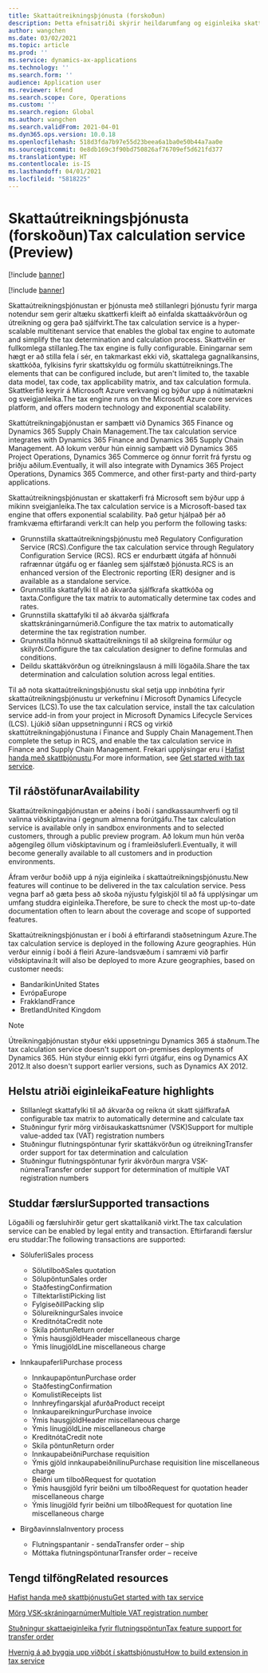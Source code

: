 ```yaml
---
title: Skattaútreikningsþjónusta (forskoðun)
description: Þetta efnisatriði skýrir heildarumfang og eiginleika skattaútreikningaþjónustunnar.
author: wangchen
ms.date: 03/02/2021
ms.topic: article
ms.prod: ''
ms.service: dynamics-ax-applications
ms.technology: ''
ms.search.form: ''
audience: Application user
ms.reviewer: kfend
ms.search.scope: Core, Operations
ms.custom: ''
ms.search.region: Global
ms.author: wangchen
ms.search.validFrom: 2021-04-01
ms.dyn365.ops.version: 10.0.18
ms.openlocfilehash: 518d3fda7b97e55d23beea6a1ba0e50b44a7aa0e
ms.sourcegitcommit: 0e8db169c3f90bd750826af76709ef5d621fd377
ms.translationtype: HT
ms.contentlocale: is-IS
ms.lasthandoff: 04/01/2021
ms.locfileid: "5818225"
---
```

# <a name="tax-calculation-service-preview"></a><span data-ttu-id="0bae6-103">Skattaútreikningsþjónusta (forskoðun)</span><span class="sxs-lookup"><span data-stu-id="0bae6-103">Tax calculation service (Preview)</span></span>

[!include [banner](../includes/banner.md)]

[!include [banner](../includes/preview-banner.md)]

<span data-ttu-id="0bae6-104">Skattaútreikningsþjónustan er þjónusta með stillanlegri þjónustu fyrir marga notendur sem gerir altæku skattkerfi kleift að einfalda skattaákvörðun og útreikning og gera það sjálfvirkt.</span><span class="sxs-lookup"><span data-stu-id="0bae6-104">The tax calculation service is a hyper-scalable multitenant service that enables the global tax engine to automate and simplify the tax determination and calculation process.</span></span> <span data-ttu-id="0bae6-105">Skattvélin er fullkomlega stillanleg.</span><span class="sxs-lookup"><span data-stu-id="0bae6-105">The tax engine is fully configurable.</span></span> <span data-ttu-id="0bae6-106">Einingarnar sem hægt er að stilla fela í sér, en takmarkast ekki við, skattalega gagnalíkansins, skattkóða, fylkisins fyrir skattskyldu og formúlu skattútreiknings.</span><span class="sxs-lookup"><span data-stu-id="0bae6-106">The elements that can be configured include, but aren't limited to, the taxable data model, tax code, tax applicability matrix, and tax calculation formula.</span></span> <span data-ttu-id="0bae6-107">Skattkerfið keyrir á Microsoft Azure verkvangi og býður upp á nútímatækni og sveigjanleika.</span><span class="sxs-lookup"><span data-stu-id="0bae6-107">The tax engine runs on the Microsoft Azure core services platform, and offers modern technology and exponential scalability.</span></span>

<span data-ttu-id="0bae6-108">Skattútreikningaþjónustan er samþætt við Dynamics 365 Finance og Dynamics 365 Supply Chain Management.</span><span class="sxs-lookup"><span data-stu-id="0bae6-108">The tax calculation service integrates with Dynamics 365 Finance and Dynamics 365 Supply Chain Management.</span></span> <span data-ttu-id="0bae6-109">Að lokum verður hún einnig samþætt við Dynamics 365 Project Operations, Dynamics 365 Commerce og önnur forrit frá fyrstu og þriðju aðilum.</span><span class="sxs-lookup"><span data-stu-id="0bae6-109">Eventually, it will also integrate with Dynamics 365 Project Operations, Dynamics 365 Commerce, and other first-party and third-party applications.</span></span>

<span data-ttu-id="0bae6-110">Skattaútreikningsþjónustan er skattakerfi frá Microsoft sem býður upp á mikinn sveigjanleika.</span><span class="sxs-lookup"><span data-stu-id="0bae6-110">The tax calculation service is a Microsoft-based tax engine that offers exponential scalability.</span></span> <span data-ttu-id="0bae6-111">Það getur hjálpað þér að framkvæma eftirfarandi verk:</span><span class="sxs-lookup"><span data-stu-id="0bae6-111">It can help you perform the following tasks:</span></span>

- <span data-ttu-id="0bae6-112">Grunnstilla skattaútreikningsþjónustu með Regulatory Configuration Service (RCS).</span><span class="sxs-lookup"><span data-stu-id="0bae6-112">Configure the tax calculation service through Regulatory Configuration Service (RCS).</span></span> <span data-ttu-id="0bae6-113">RCS er endurbætt útgáfa af hönnuði rafrænnar útgáfu og er fáanleg sem sjálfstæð þjónusta.</span><span class="sxs-lookup"><span data-stu-id="0bae6-113">RCS is an enhanced version of the Electronic reporting (ER) designer and is available as a standalone service.</span></span>
- <span data-ttu-id="0bae6-114">Grunnstilla skattafylki til að ákvarða sjálfkrafa skattkóða og taxta.</span><span class="sxs-lookup"><span data-stu-id="0bae6-114">Configure the tax matrix to automatically determine tax codes and rates.</span></span>
- <span data-ttu-id="0bae6-115">Grunnstilla skattafylki til að ákvarða sjálfkrafa skattskráningarnúmerið.</span><span class="sxs-lookup"><span data-stu-id="0bae6-115">Configure the tax matrix to automatically determine the tax registration number.</span></span>
- <span data-ttu-id="0bae6-116">Grunnstilla hönnuð skattaútreiknings til að skilgreina formúlur og skilyrði.</span><span class="sxs-lookup"><span data-stu-id="0bae6-116">Configure the tax calculation designer to define formulas and conditions.</span></span>
- <span data-ttu-id="0bae6-117">Deildu skattákvörðun og útreikningslausn á milli lögaðila.</span><span class="sxs-lookup"><span data-stu-id="0bae6-117">Share the tax determination and calculation solution across legal entities.</span></span>

<span data-ttu-id="0bae6-118">Til að nota skattaútreikningsþjónustu skal setja upp innbótina fyrir skattaútreikningsþjónustu ur verkefninu í Microsoft Dynamics Lifecycle Services (LCS).</span><span class="sxs-lookup"><span data-stu-id="0bae6-118">To use the tax calculation service, install the tax calculation service add-in from your project in Microsoft Dynamics Lifecycle Services (LCS).</span></span> <span data-ttu-id="0bae6-119">Ljúkið síðan uppsetningunni í RCS og virkið skattútreikningaþjónustuna í Finance and Supply Chain Management.</span><span class="sxs-lookup"><span data-stu-id="0bae6-119">Then complete the setup in RCS, and enable the tax calculation service in Finance and Supply Chain Management.</span></span> <span data-ttu-id="0bae6-120">Frekari upplýsingar eru í [Hafist handa með skattþjónustu](https://go.microsoft.com/fwlink/?linkid=2138482).</span><span class="sxs-lookup"><span data-stu-id="0bae6-120">For more information, see [Get started with tax service](https://go.microsoft.com/fwlink/?linkid=2138482).</span></span>

## <a name="availability"></a><span data-ttu-id="0bae6-121">Til ráðstöfunar</span><span class="sxs-lookup"><span data-stu-id="0bae6-121">Availability</span></span>

<span data-ttu-id="0bae6-122">Skattaútreikningaþjónustan er aðeins í boði í sandkassaumhverfi og til valinna viðskiptavina í gegnum almenna forútgáfu.</span><span class="sxs-lookup"><span data-stu-id="0bae6-122">The tax calculation service is available only in sandbox environments and to selected customers, through a public preview program.</span></span> <span data-ttu-id="0bae6-123">Að lokum mun hún verða aðgengileg öllum viðskiptavinum og í framleiðsluferli.</span><span class="sxs-lookup"><span data-stu-id="0bae6-123">Eventually, it will become generally available to all customers and in production environments.</span></span>

<span data-ttu-id="0bae6-124">Áfram verður boðið upp á nýja eiginleika í skattaútreikningsþjónustu.</span><span class="sxs-lookup"><span data-stu-id="0bae6-124">New features will continue to be delivered in the tax calculation service.</span></span> <span data-ttu-id="0bae6-125">Þess vegna þarf að gæta þess að skoða nýjustu fylgiskjöl til að fá upplýsingar um umfang studdra eiginleika.</span><span class="sxs-lookup"><span data-stu-id="0bae6-125">Therefore, be sure to check the most up-to-date documentation often to learn about the coverage and scope of supported features.</span></span>

<span data-ttu-id="0bae6-126">Skattaútreikningsþjónustan er í boði á eftirfarandi staðsetningum Azure.</span><span class="sxs-lookup"><span data-stu-id="0bae6-126">The tax calculation service is deployed in the following Azure geographies.</span></span> <span data-ttu-id="0bae6-127">Hún verður einnig í boði á fleiri Azure-landsvæðum í samræmi við þarfir viðskiptavina:</span><span class="sxs-lookup"><span data-stu-id="0bae6-127">It will also be deployed to more Azure geographies, based on customer needs:</span></span>

- <span data-ttu-id="0bae6-128">Bandaríkin</span><span class="sxs-lookup"><span data-stu-id="0bae6-128">United States</span></span>
- <span data-ttu-id="0bae6-129">Evrópa</span><span class="sxs-lookup"><span data-stu-id="0bae6-129">Europe</span></span>
- <span data-ttu-id="0bae6-130">Frakkland</span><span class="sxs-lookup"><span data-stu-id="0bae6-130">France</span></span>
- <span data-ttu-id="0bae6-131">Bretland</span><span class="sxs-lookup"><span data-stu-id="0bae6-131">United Kingdom</span></span>

> [!NOTE]
> <span data-ttu-id="0bae6-132">Útreikningaþjónustan styður ekki uppsetningu Dynamics 365 á staðnum.</span><span class="sxs-lookup"><span data-stu-id="0bae6-132">The tax calculation service doesn't support on-premises deployments of Dynamics 365.</span></span> <span data-ttu-id="0bae6-133">Hún styður einnig ekki fyrri útgáfur, eins og Dynamics AX 2012.</span><span class="sxs-lookup"><span data-stu-id="0bae6-133">It also doesn't support earlier versions, such as Dynamics AX 2012.</span></span>

## <a name="feature-highlights"></a><span data-ttu-id="0bae6-134">Helstu atriði eiginleika</span><span class="sxs-lookup"><span data-stu-id="0bae6-134">Feature highlights</span></span>

- <span data-ttu-id="0bae6-135">Stillanlegt skattafylki til að ákvarða og reikna út skatt sjálfkrafa</span><span class="sxs-lookup"><span data-stu-id="0bae6-135">A configurable tax matrix to automatically determine and calculate tax</span></span>
- <span data-ttu-id="0bae6-136">Stuðningur fyrir mörg virðisaukaskattsnúmer (VSK)</span><span class="sxs-lookup"><span data-stu-id="0bae6-136">Support for multiple value-added tax (VAT) registration numbers</span></span>
- <span data-ttu-id="0bae6-137">Stuðningur flutningspöntunar fyrir skattákvörðun og útreikning</span><span class="sxs-lookup"><span data-stu-id="0bae6-137">Transfer order support for tax determination and calculation</span></span>
- <span data-ttu-id="0bae6-138">Stuðningur flutningspöntunar fyrir ákvörðun margra VSK-númera</span><span class="sxs-lookup"><span data-stu-id="0bae6-138">Transfer order support for determination of multiple VAT registration numbers</span></span>

## <a name="supported-transactions"></a><span data-ttu-id="0bae6-139">Studdar færslur</span><span class="sxs-lookup"><span data-stu-id="0bae6-139">Supported transactions</span></span>

<span data-ttu-id="0bae6-140">Lögaðili og færsluhirðir getur gert skattalíkanið virkt.</span><span class="sxs-lookup"><span data-stu-id="0bae6-140">The tax calculation service can be enabled by legal entity and transaction.</span></span> <span data-ttu-id="0bae6-141">Eftirfarandi færslur eru studdar:</span><span class="sxs-lookup"><span data-stu-id="0bae6-141">The following transactions are supported:</span></span>

- <span data-ttu-id="0bae6-142">Söluferli</span><span class="sxs-lookup"><span data-stu-id="0bae6-142">Sales process</span></span>

    - <span data-ttu-id="0bae6-143">Sölutilboð</span><span class="sxs-lookup"><span data-stu-id="0bae6-143">Sales quotation</span></span>
    - <span data-ttu-id="0bae6-144">Sölupöntun</span><span class="sxs-lookup"><span data-stu-id="0bae6-144">Sales order</span></span>
    - <span data-ttu-id="0bae6-145">Staðfesting</span><span class="sxs-lookup"><span data-stu-id="0bae6-145">Confirmation</span></span>
    - <span data-ttu-id="0bae6-146">Tiltektarlisti</span><span class="sxs-lookup"><span data-stu-id="0bae6-146">Picking list</span></span>
    - <span data-ttu-id="0bae6-147">Fylgiseðill</span><span class="sxs-lookup"><span data-stu-id="0bae6-147">Packing slip</span></span>
    - <span data-ttu-id="0bae6-148">Sölureikningur</span><span class="sxs-lookup"><span data-stu-id="0bae6-148">Sales invoice</span></span>
    - <span data-ttu-id="0bae6-149">Kreditnóta</span><span class="sxs-lookup"><span data-stu-id="0bae6-149">Credit note</span></span>
    - <span data-ttu-id="0bae6-150">Skila pöntun</span><span class="sxs-lookup"><span data-stu-id="0bae6-150">Return order</span></span>
    - <span data-ttu-id="0bae6-151">Ýmis hausgjöld</span><span class="sxs-lookup"><span data-stu-id="0bae6-151">Header miscellaneous charge</span></span>
    - <span data-ttu-id="0bae6-152">Ýmis línugjöld</span><span class="sxs-lookup"><span data-stu-id="0bae6-152">Line miscellaneous charge</span></span>

- <span data-ttu-id="0bae6-153">Innkaupaferli</span><span class="sxs-lookup"><span data-stu-id="0bae6-153">Purchase process</span></span>

    - <span data-ttu-id="0bae6-154">Innkaupapöntun</span><span class="sxs-lookup"><span data-stu-id="0bae6-154">Purchase order</span></span>
    - <span data-ttu-id="0bae6-155">Staðfesting</span><span class="sxs-lookup"><span data-stu-id="0bae6-155">Confirmation</span></span>
    - <span data-ttu-id="0bae6-156">Komulisti</span><span class="sxs-lookup"><span data-stu-id="0bae6-156">Receipts list</span></span>
    - <span data-ttu-id="0bae6-157">Innhreyfingarskjal afurða</span><span class="sxs-lookup"><span data-stu-id="0bae6-157">Product receipt</span></span>
    - <span data-ttu-id="0bae6-158">Innkaupareikningur</span><span class="sxs-lookup"><span data-stu-id="0bae6-158">Purchase invoice</span></span>
    - <span data-ttu-id="0bae6-159">Ýmis hausgjöld</span><span class="sxs-lookup"><span data-stu-id="0bae6-159">Header miscellaneous charge</span></span>
    - <span data-ttu-id="0bae6-160">Ýmis línugjöld</span><span class="sxs-lookup"><span data-stu-id="0bae6-160">Line miscellaneous charge</span></span>
    - <span data-ttu-id="0bae6-161">Kreditnóta</span><span class="sxs-lookup"><span data-stu-id="0bae6-161">Credit note</span></span>
    - <span data-ttu-id="0bae6-162">Skila pöntun</span><span class="sxs-lookup"><span data-stu-id="0bae6-162">Return order</span></span>
    - <span data-ttu-id="0bae6-163">Innkaupabeiðni</span><span class="sxs-lookup"><span data-stu-id="0bae6-163">Purchase requisition</span></span>
    - <span data-ttu-id="0bae6-164">Ýmis gjöld innkaupabeiðnilínu</span><span class="sxs-lookup"><span data-stu-id="0bae6-164">Purchase requisition line miscellaneous charge</span></span>
    - <span data-ttu-id="0bae6-165">Beiðni um tilboð</span><span class="sxs-lookup"><span data-stu-id="0bae6-165">Request for quotation</span></span>
    - <span data-ttu-id="0bae6-166">Ýmis hausgjöld fyrir beiðni um tilboð</span><span class="sxs-lookup"><span data-stu-id="0bae6-166">Request for quotation header miscellaneous charge</span></span>
    - <span data-ttu-id="0bae6-167">Ýmis línugjöld fyrir beiðni um tilboð</span><span class="sxs-lookup"><span data-stu-id="0bae6-167">Request for quotation line miscellaneous charge</span></span>

- <span data-ttu-id="0bae6-168">Birgðavinnsla</span><span class="sxs-lookup"><span data-stu-id="0bae6-168">Inventory process</span></span>

    - <span data-ttu-id="0bae6-169">Flutningspantanir - senda</span><span class="sxs-lookup"><span data-stu-id="0bae6-169">Transfer order – ship</span></span>
    - <span data-ttu-id="0bae6-170">Móttaka flutningspöntunar</span><span class="sxs-lookup"><span data-stu-id="0bae6-170">Transfer order – receive</span></span>

## <a name="related-resources"></a><span data-ttu-id="0bae6-171">Tengd tilföng</span><span class="sxs-lookup"><span data-stu-id="0bae6-171">Related resources</span></span>

[<span data-ttu-id="0bae6-172">Hafist handa með skattþjónustu</span><span class="sxs-lookup"><span data-stu-id="0bae6-172">Get started with tax service</span></span>](https://go.microsoft.com/fwlink/?linkid=2138482)

[<span data-ttu-id="0bae6-173">Mörg VSK-skráningarnúmer</span><span class="sxs-lookup"><span data-stu-id="0bae6-173">Multiple VAT registration number</span></span>](https://go.microsoft.com/fwlink/?linkid=2153387)

[<span data-ttu-id="0bae6-174">Stuðningur skattaeiginleika fyrir flutningspöntun</span><span class="sxs-lookup"><span data-stu-id="0bae6-174">Tax feature support for transfer order</span></span>](https://go.microsoft.com/fwlink/?linkid=2153388)

[<span data-ttu-id="0bae6-175">Hvernig á að byggja upp viðbót í skattsþjónustu</span><span class="sxs-lookup"><span data-stu-id="0bae6-175">How to build extension in tax service</span></span>](https://go.microsoft.com/fwlink/?linkid=2138483)
